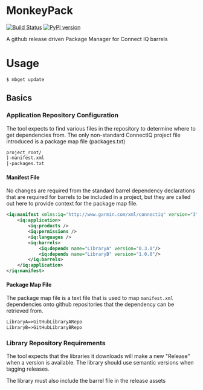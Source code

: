 # MonkeyPack

[![Build Status](https://travis-ci.com/gcaufield/MonkeyPack.svg?branch=master)](https://travis-ci.com/gcaufield/MonkeyPack) [![PyPI version](https://badge.fury.io/py/mbpkg.svg)](https://badge.fury.io/py/mbpkg)

A github release driven Package Manager for Connect IQ barrels

# Usage

`$ mbget update`

## Basics

### Application Repository Configuration

The tool expects to find various files in the repository to determine where to
get dependencies from. The only non-standard ConnectIQ project file introduced is a
package map file (packages.txt)

```txt
project_root/
|-manifest.xml
|-packages.txt
```

#### Manifest File

No changes are required from the standard barrel dependency declarations that
are required for barrels to be included in a project, but they are called out
here to provide context for the package map file.

```xml
<iq:manifest xmlns:iq="http://www.garmin.com/xml/connectiq" version="3">
    <iq:application>
        <iq:products />
        <iq:permissions />
        <iq:languages />
        <iq:barrels>
            <iq:depends name="LibraryA" version="0.3.0"/>
            <iq:depends name="LibraryB" version="1.0.0"/>
        </iq:barrels>
    </iq:application>
</iq:manifest>
```

#### Package Map File

The package map file is a text file that is used to map `manifest.xml`
dependencies onto github repositories that the dependency can be retrieved
from.

```txt
LibraryA=>GitHubLibraryARepo
LibraryB=>GitHubLibraryBRepo
```

### Library Repository Requirements

The tool expects that the libraries it downloads will make a new "Release" when
a version is available. The library should use semantic versions when tagging
releases.

The library must also include the barrel file in the release assets

